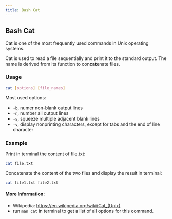 ```yaml
---
title: Bash Cat
---
```


## Bash Cat

Cat is one of the most frequently used commands in Unix operating systems.

Cat is used to read a file sequentially and print it to the standard output.
The name is derived from its function to con**cat**enate files.

### Usage

```bash
cat [options] [file_names]
```

Most used options:

* `-b`, numer non-blank output lines
* `-n`, number all output lines
* `-s`, squeeze multiple adjacent blank lines
* `-v`, display nonprinting characters, except for tabs and the end of line character

### Example

Print in terminal the content of file.txt:
```bash
cat file.txt
```

Concatenate the content of the two files and display the result in terminal:
```bash
cat file1.txt file2.txt
```

#### More Information:
* Wikipedia: https://en.wikipedia.org/wiki/Cat_(Unix)
* run `man cat` in terminal to get a list of all options for this command.
